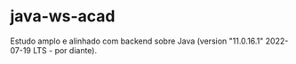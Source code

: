 # java-ws-acad
Estudo amplo e alinhado com backend sobre Java (version "11.0.16.1" 2022-07-19 LTS - por diante). 
